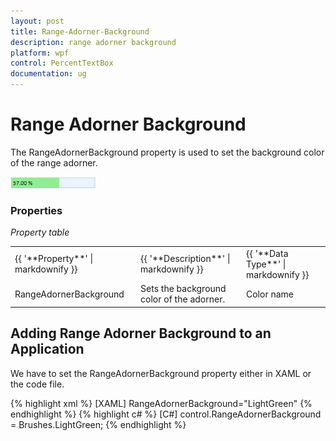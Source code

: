 ```yaml
---
layout: post
title: Range-Adorner-Background
description: range adorner background
platform: wpf
control: PercentTextBox 
documentation: ug
---
```


# Range Adorner Background

The RangeAdornerBackground property is used to set the background color of the range adorner. 

![](Range-Adorner-Background_images/Range-Adorner-Background_img1.png)


### Properties

_Property table_

<table>
<tr>
<td>
{{ '**Property**' | markdownify }}</td><td>
{{ '**Description**' | markdownify }}</td><td>
{{ '**Data Type**' | markdownify }}</td></tr>
<tr>
<td>
RangeAdornerBackground</td><td>
Sets the background color of the adorner.</td><td>
Color name</td></tr>
</table>

## Adding Range Adorner Background to an Application 

We have to set the RangeAdornerBackground property either in XAML or the code file.

{% highlight xml %}
[XAML]  RangeAdornerBackground="LightGreen"
{% endhighlight %}
{% highlight c# %}
[C#]  control.RangeAdornerBackground = Brushes.LightGreen;
{% endhighlight %}

